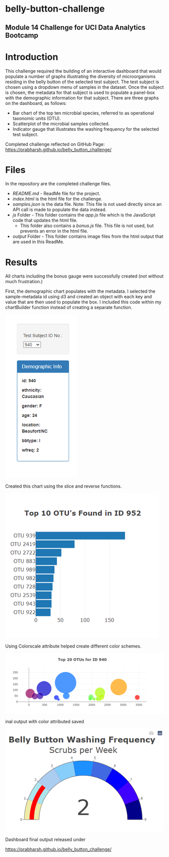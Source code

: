 # **belly-button-challenge**
## Module 14 Challenge for UCI Data Analytics Bootcamp




# **Introduction**
This challenge required the building of an interactive dashboard that would populate a number of graphs illustrating the diversity of microorganisms residing in the belly button of the selected test subject. The test subject is chosen using a dropdown menu of samples in the dataset. Once the subject is chosen, the metadata for that subject is used to populate a panel-box with the demographic information for that subject. There are three graphs on the dashboard, as follows:

* Bar chart of the top ten microbial species, referred to as operational taxonomic units (OTU).
* Scatterplot of the microbial samples collected.
* Indicator gauge that illustrates the washing frequency for the selected test subject.

Completed challenge reflected on GitHub Page:  https://prabharsh.github.io/belly_button_challenge/

# **Files**

In the repository are the completed challenge files.

* *README.md* - ReadMe file for the project.
* *index.html* is the html file for the challenge.
* *samples.json* is the data file. Note: This file is not used directly since an API call is made to populate the data instead.
* *js* Folder - This folder contains the *app.js* file which is the JavaScript code that updates the html file.
    * This folder also contains a *bonus.js* file. This file is not used, but prevents an error in the html file.
* *output* Folder - This folder contains image files from the html output that are used in this ReadMe.


# **Results**

All charts including the bonus gauge were successfully created (not without much frustration.)

First, the demographic chart populates with the metadata. I selected the sample-metadata id using d3 and created an object with each key and value that are then used to populate the box. I included this code within my chartBuilder function instead of creating a separate function.

![Demographic chart image](output/demo.png)

Created this chart using the slice and reverse functions.

![Top 10 OTUs image](output/top10.png)

Using Colorscale attribute helped create different color schemes.

![Bubble chart image](output/bubble.png)

inal output with color attributed saved

![Washing image](output/washing.png)

Dashboard final output released under 

https://prabharsh.github.io/belly_button_challenge/





